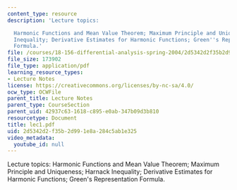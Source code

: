 ```yaml
---
content_type: resource
description: 'Lecture topics:

  Harmonic Functions and Mean Value Theorem; Maximum Principle and Uniqueness; Harnack
  Inequality; Derivative Estimates for Harmonic Functions; Green''s Representation
  Formula.'
file: /courses/18-156-differential-analysis-spring-2004/2d5342d2f35b2d991e8a284c5ab1e325_lec1.pdf
file_size: 173902
file_type: application/pdf
learning_resource_types:
- Lecture Notes
license: https://creativecommons.org/licenses/by-nc-sa/4.0/
ocw_type: OCWFile
parent_title: Lecture Notes
parent_type: CourseSection
parent_uid: 42937c63-1618-c895-e0ab-347b09d3b810
resourcetype: Document
title: lec1.pdf
uid: 2d5342d2-f35b-2d99-1e8a-284c5ab1e325
video_metadata:
  youtube_id: null
---
```

Lecture topics:
Harmonic Functions and Mean Value Theorem; Maximum Principle and Uniqueness; Harnack Inequality; Derivative Estimates for Harmonic Functions; Green's Representation Formula.